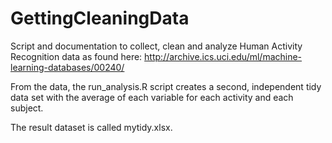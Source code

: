 # GettingCleaningData

Script and documentation to collect, clean and analyze Human Activity Recognition data as found here:
http://archive.ics.uci.edu/ml/machine-learning-databases/00240/


From the data, the run_analysis.R script creates a second, independent tidy data set with the average of each variable for each activity and each subject.

The result dataset is called mytidy.xlsx.